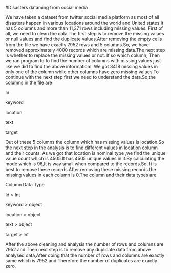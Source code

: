 #Disasters dataming from social media

We have taken a dataset from twitter social media platform as most of all disasters happen in various locations around the world and United states.It has 5 columns and more than 11,371 rows including missing values. First of all, we need to clean the data.The first step is to remove the missing values or null values and find the duplicate values.After removing the empty cells from the file we have exactly 7952 rows and 5 columns.So, we have removed approximately 4000 records which are missing data.The next step is whether to replace the missing values or not. If so which column, Then we ran program to fo find the number of columns with missing values just like we did to find the above informatiom. We got 3418 missing values in only one of the column while other columns have zero missing values.To continue with the next step first we need to understand the data.So,the columns in the file are

Id

keyword

location

text

target

Out of these 5 columns the column which has missing values is location.So the next step in the analysis is to find different values in location column and their counts. As we got that location is nominal type ,we find the unique value count which is 4505.It has 4505 unique values in it.By calculating the mode which is 96,It is way small when compared to the records.So, It is best to remove these records.After removing these missing records the missing values in each column is 0.The column and their data types are

Column Data Type

Id > Int

keyword > object

location > object

text > object

target > Int

After the above cleaning and analysis the number of rows and columns are 7952 and Then next step is to remove any duplicate data from above analysed data,After doing that the number of rows and columns are exactly same which is 7952 and Therefore the number of duplicates are exactly zero.